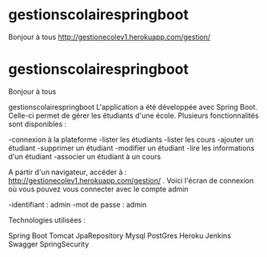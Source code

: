 # gestionscolairespringboot
Bonjour à tous
http://gestionecolev1.herokuapp.com/gestion/


# gestionscolairespringboot
Bonjour à tous

gestionscolairespringboot
L'application a été développée avec Spring Boot. Celle-ci permet de gérer les étudiants d'une école. Plusieurs fonctionnalités sont disponibles :

  -connexion à la plateforme
  -lister les étudiants
  -lister les cours
  -ajouter un étudiant
  -supprimer un étudiant
  -modifier un étudiant
  -lire les informations d'un étudiant
  -associer un étudiant à un cours


A partir d'un navigateur, accéder à : http://gestionecolev1.herokuapp.com/gestion/ . Voici l'écran de connexion où vous pouvez vous connecter avec le compte admin

  -identifiant : admin
  -mot de passe : admin

Technologies utilisées :

Spring Boot
Tomcat
JpaRepository
Mysql
PostGres
Heroku
Jenkins
Swagger
SpringSecurity
